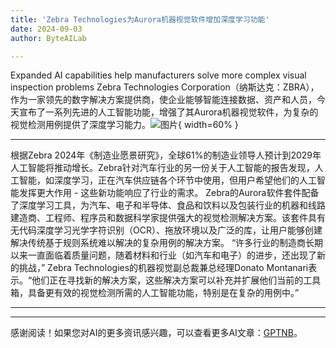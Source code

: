 ```yaml
---
title: 'Zebra Technologies为Aurora机器视觉软件增加深度学习功能'
date: 2024-09-03
author: ByteAILab

---
```


Expanded AI capabilities help manufacturers solve more complex visual inspection problems
Zebra Technologies Corporation（纳斯达克：ZBRA），作为一家领先的数字解决方案提供商，使企业能够智能连接数据、资产和人员，今天宣布了一系列先进的人工智能功能，增强了其Aurora机器视觉软件，为复杂的视觉检测用例提供了深度学习能力。![图片](https://ai-techpark.com/wp-content/uploads/2024/09/Zebra-960x540.jpg){ width=60% }

---

根据Zebra 2024年《制造业愿景研究》，全球61%的制造业领导人预计到2029年人工智能将推动增长。Zebra针对汽车行业的另一份关于人工智能的报告发现，人工智能，如深度学习，正在汽车供应链各个环节中使用，但用户希望他们的人工智能发挥更大作用 - 这些新功能响应了行业的需求。
Zebra的Aurora软件套件配备了深度学习工具，为汽车、电子和半导体、食品和饮料以及包装行业的机器和线路建造商、工程师、程序员和数据科学家提供强大的视觉检测解决方案。该套件具有无代码深度学习光学字符识别（OCR）、拖放环境以及广泛的库，让用户能够创建解决传统基于规则系统难以解决的复杂用例的解决方案。
“许多行业的制造商长期以来一直面临着质量问题，随着材料和行业（如汽车和电子）的进步，还出现了新的挑战，” Zebra Technologies的机器视觉副总裁兼总经理Donato Montanari表示。“他们正在寻找新的解决方案，这些解决方案可以补充并扩展他们当前的工具箱，具备更有效的视觉检测所需的人工智能功能，特别是在复杂的用例中。”

---
---
感谢阅读！如果您对AI的更多资讯感兴趣，可以查看更多AI文章：[GPTNB](https://gptnb.com)。